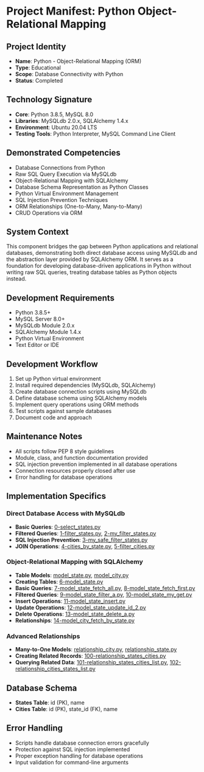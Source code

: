 # Project Manifest: Python Object-Relational Mapping

## Project Identity
- **Name**: Python - Object-Relational Mapping (ORM)
- **Type**: Educational
- **Scope**: Database Connectivity with Python
- **Status**: Completed

## Technology Signature
- **Core**: Python 3.8.5, MySQL 8.0
- **Libraries**: MySQLdb 2.0.x, SQLAlchemy 1.4.x
- **Environment**: Ubuntu 20.04 LTS
- **Testing Tools**: Python Interpreter, MySQL Command Line Client

## Demonstrated Competencies
- Database Connections from Python
- Raw SQL Query Execution via MySQLdb
- Object-Relational Mapping with SQLAlchemy
- Database Schema Representation as Python Classes
- Python Virtual Environment Management
- SQL Injection Prevention Techniques
- ORM Relationships (One-to-Many, Many-to-Many)
- CRUD Operations via ORM

## System Context
This component bridges the gap between Python applications and relational databases, demonstrating both direct database access using MySQLdb and the abstraction layer provided by SQLAlchemy ORM. It serves as a foundation for developing database-driven applications in Python without writing raw SQL queries, treating database tables as Python objects instead.

## Development Requirements
- Python 3.8.5+
- MySQL Server 8.0+
- MySQLdb Module 2.0.x
- SQLAlchemy Module 1.4.x
- Python Virtual Environment
- Text Editor or IDE

## Development Workflow
1. Set up Python virtual environment
2. Install required dependencies (MySQLdb, SQLAlchemy)
3. Create database connection scripts using MySQLdb
4. Define database schema using SQLAlchemy models
5. Implement query operations using ORM methods
6. Test scripts against sample databases
7. Document code and approach

## Maintenance Notes
- All scripts follow PEP 8 style guidelines
- Module, class, and function documentation provided
- SQL injection prevention implemented in all database operations
- Connection resources properly closed after use
- Error handling for database operations

## Implementation Specifics

### Direct Database Access with MySQLdb
- **Basic Queries**: [0-select_states.py](./0-select_states.py)
- **Filtered Queries**: [1-filter_states.py](./1-filter_states.py), [2-my_filter_states.py](./2-my_filter_states.py)
- **SQL Injection Prevention**: [3-my_safe_filter_states.py](./3-my_safe_filter_states.py)
- **JOIN Operations**: [4-cities_by_state.py](./4-cities_by_state.py), [5-filter_cities.py](./5-filter_cities.py)

### Object-Relational Mapping with SQLAlchemy
- **Table Models**: [model_state.py](./model_state.py), [model_city.py](./model_city.py)
- **Creating Tables**: [6-model_state.py](./6-model_state.py)
- **Basic Queries**: [7-model_state_fetch_all.py](./7-model_state_fetch_all.py), [8-model_state_fetch_first.py](./8-model_state_fetch_first.py)
- **Filtered Queries**: [9-model_state_filter_a.py](./9-model_state_filter_a.py), [10-model_state_my_get.py](./10-model_state_my_get.py)
- **Insert Operations**: [11-model_state_insert.py](./11-model_state_insert.py)
- **Update Operations**: [12-model_state_update_id_2.py](./12-model_state_update_id_2.py)
- **Delete Operations**: [13-model_state_delete_a.py](./13-model_state_delete_a.py)
- **Relationships**: [14-model_city_fetch_by_state.py](./14-model_city_fetch_by_state.py)

### Advanced Relationships
- **Many-to-One Models**: [relationship_city.py](./relationship_city.py), [relationship_state.py](./relationship_state.py)
- **Creating Related Records**: [100-relationship_states_cities.py](./100-relationship_states_cities.py)
- **Querying Related Data**: [101-relationship_states_cities_list.py](./101-relationship_states_cities_list.py), [102-relationship_cities_states_list.py](./102-relationship_cities_states_list.py)

## Database Schema
- **States Table**: id (PK), name
- **Cities Table**: id (PK), state_id (FK), name

## Error Handling
- Scripts handle database connection errors gracefully
- Protection against SQL injection implemented
- Proper exception handling for database operations
- Input validation for command-line arguments
